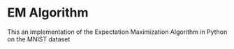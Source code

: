 # EM Algorithm

This an implementation of the Expectation Maximization Algorithm in Python on the MNIST dataset
